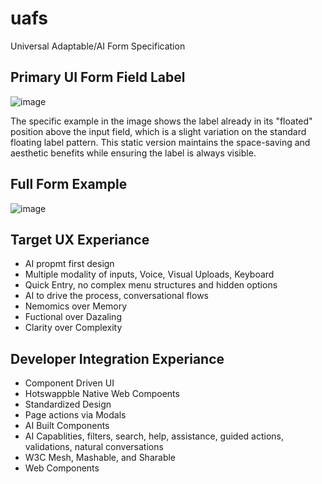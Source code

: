 # uafs
Universal Adaptable/AI Form Specification

## Primary UI Form Field Label

![image](https://github.com/user-attachments/assets/f9936698-d52e-4310-8659-1258a6fe0a7b)

The specific example in the image shows the label already in its "floated" position above the input field, which is a slight variation on the standard floating label pattern. This static version maintains the space-saving and aesthetic benefits while ensuring the label is always visible. 

## Full Form Example
![image](https://github.com/user-attachments/assets/00b1d097-1746-458b-893b-f666f76d3cfb)

## Target UX Experiance 
- AI propmt first design 
- Multiple modality of inputs, Voice, Visual Uploads, Keyboard 
- Quick Entry, no complex menu structures and hidden options 
- AI to drive the process, conversational flows 
- Nemomics over Memory 
- Fuctional over Dazaling 
- Clarity over Complexity 

## Developer Integration Experiance
- Component Driven UI
- Hotswappble Native Web Compoents
- Standardized Design
- Page actions via Modals
- AI Built Components
- AI Capablities, filters, search, help, assistance, guided actions, validations, natural conversations
- W3C Mesh, Mashable, and Sharable
- Web Components

  
